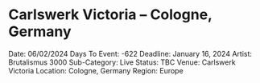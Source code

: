 # Carlswerk Victoria – Cologne, Germany

Date: 06/02/2024
Days To Event: -622
Deadline: January 16, 2024
Artist: Brutalismus 3000
Sub-Category: Live
Status: TBC
Venue: Carlswerk Victoria
Location: Cologne, Germany
Region: Europe